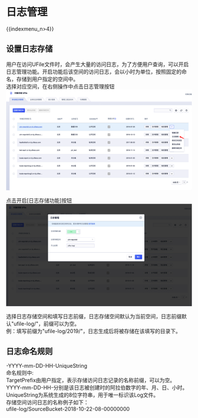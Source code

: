 # 日志管理

{{indexmenu_n>4}}

## 设置日志存储

用户在访问UFile文件时，会产生大量的访问日志，为了方便用户查询，可以开启日志管理功能。开启功能后该空间的访问日志，会以小时为单位，按照固定的命名，存储到用户指定的空间中。  
选择对应空间，在右侧操作中点击日志管理按钮  
![](/images/guide/进入日志管理界面.png)

点击开启\[日志存储功能\]按钮  
![](/images/guide/开启日志存储功能.png)

选择日志存储空间和填写日志前缀，日志存储空间默认为当前空间，日志前缀默认"ufile-log/"，前缀可以为空。  
例：填写前缀为"ufile-log/2019/"，日志生成后将被存储在该填写的目录下。  

## 日志命名规则

<TargetPrefix><SourceBucket>-YYYY-mm-DD-HH-UniqueString  
命名规则中:  
TargetPrefix由用户指定，表示存储访问日志记录的名称前缀，可以为空。  
YYYY-mm-DD-HH-分别是该日志被创建时的阿拉伯数字的年、月、日、小时。  
UniqueString为系统生成的8位字符串，用于唯一标识该Log文件。  
存储空间访问日志的名称例子如下：  
ufile-log/SourceBucket-2018-10-22-08-00000000

